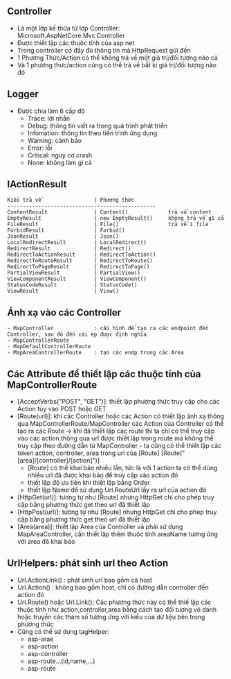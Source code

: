 ﻿## Controller
- Là một lớp kế thừa từ lớp Controller: Microsoft.AspNetCore.Mvc.Controller
- Được thiết lập các thuộc tính của asp net
- Trong controller có đầy đủ thông tin mà HttpRequest gửi đến
- 1 Phương Thức/Action có thể không trả về một giá trị/đối tượng nào cả
- Và 1 phương thưc/action cũng có thể trả về bất kì giá trị/đối tượng nào đó
## Logger
- Được chia làm 6 cấp độ
	- Trace: lời nhắn
	- Debug: thông tin viết ra trong quá trình phát triển
	- Infomation: thông tin theo tiến trình ứng dụng
	- Warning: cảnh báo
	- Error: lỗi
	- Critical: nguy cơ crash
	- None: không làm gì cả
## IActionResult
    Kiểu trả về                 | Phương thức
    ------------------------------------------------
    ContentResult               | Content()             trả về content
    EmptyResult                 | new EmptyResult()     không trả về gì cả
    FileResult                  | File()                trả về 1 file
    ForbidResult                | Forbid()
    JsonResult                  | Json()
    LocalRedirectResult         | LocalRedirect()
    RedirectResult              | Redirect()
    RedirectToActionResult      | RedirectToAction()
    RedirectToRouteResult       | RedirectToRoute()
    RedirectToPageResult        | RedirectToPage()
    PartialViewResult           | PartialView()
    ViewComponentResult         | ViewComponent()
    StatusCodeResult            | StatusCode()
    ViewResult                  | View()

## Ánh xạ vào các Controller
    - MapController             : cấu hình để tạo ra các endpoint đến Controller, sau đó đến cái ep được định nghĩa
    - MapControllerRoute
    - MapDefaultControllerRoute
    - MapAreaControllerRoute    : tạo các endp trong các Area

## Các Attribute để thiết lập các thuộc tính của MapControllerRoute
- [AcceptVerbs("POST", "GET")]: thiết lập phương thức truy cập cho các Action tùy vào POST hoặc GET
- [Route(url)]: khi các Controller hoặc các Action có thiết lập ánh xạ thông qua MapControllerRoute/MapController
            các Action của Controller có thể tạo ra các Route
            -> khi đã thiết lập các route thì ta chỉ có thể truy cập vào các action thông qua url được thiết lập trong route
               mà không thể truy cập theo đường dẫn từ MapController
            - ta cũng có thể thiết lập các token action, controller, area trong url của [Route]
                    [Route("[area]/[controller]/[action]")]
    + [Route] có thể khai báo nhiều lần, tức là với 1 action ta có thể dùng nhiều url đã được khai báo để truy cập vào action đó
    + thiết lập độ ưu tiên khi thiết lập bằng Order
    + thiết lập Name để sử dụng Url.RouteUrl lấy ra url của action đó
- [HttpGet(url)]: tương tự như [Route] nhưng HttpGet chỉ cho phép truy cập bằng phương thức get theo url đã thiết lập
- [HttpPost(url)]: tương tự như [Route] nhưng HttpGet chỉ cho phép truy cập bằng phương thức get theo url đã thiết lập
- [Area(area)]: thiết lập Area của Controller và phải sử dụng MapAreaController, cần thiết lập thêm thuộc tính areaName tương ứng với area đã khai báo

## UrlHelpers: phát sinh url theo Action
- Url.ActionLink() : phát sinh url bao gồm cả host
- Url.Action() : không bao gồm host, chỉ có đường dẫn controller đến action đó
- Url.Route() hoặc Url.Link();
    Các phương thức này có thể thiế lập các thuộc tính như action,controller,area bằng cách tạo đối tượng vô danh
    hoặc truyền các tham số tương ứng với kiểu của dữ liệu bên trong phương thức
- Cũng có thể sử dụng tagHelper: 
    + asp-arae 
    + asp-action 
    + asp-controller 
    + asp-route...(id,name,...) 
    + asp-route
